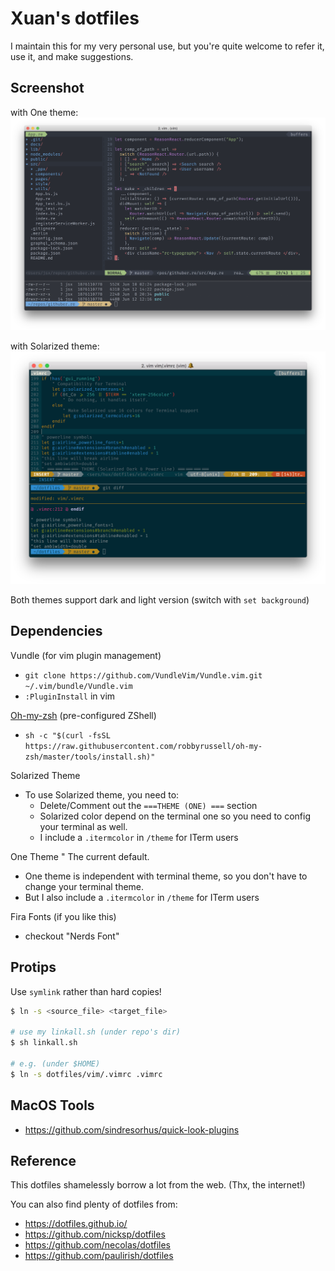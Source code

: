 # Xuan's dotfiles


I maintain this for my very personal use, but you're quite welcome to refer it, use it, and make suggestions.

## Screenshot

with One theme:
![screenshot](./scrshot-one.png)


with Solarized theme:
![screenshot](./scrshot-sol.png)

Both themes support dark and light version (switch with `set background`)

## Dependencies

Vundle (for vim plugin management)
  * `git clone https://github.com/VundleVim/Vundle.vim.git ~/.vim/bundle/Vundle.vim`
  * `:PluginInstall` in vim

[Oh-my-zsh](https://github.com/robbyrussell/oh-my-zsh) (pre-configured ZShell)
  * `sh -c "$(curl -fsSL https://raw.githubusercontent.com/robbyrussell/oh-my-zsh/master/tools/install.sh)"`

Solarized Theme
  * To use Solarized theme, you need to: 
    * Delete/Comment out the `===THEME (ONE) ===` section
    * Solarized color depend on the terminal one so you need to config your terminal as well.
    * I include a `.itermcolor` in `/theme` for ITerm users

One Theme
  " The current default.
  * One theme is independent with terminal theme, so you don't have to change your terminal theme.
  * But I also include a `.itermcolor` in `/theme` for ITerm users

Fira Fonts (if you like this)
  * checkout "Nerds Font"


## Protips

Use `symlink` rather than hard copies!

```bash
$ ln -s <source_file> <target_file>

# use my linkall.sh (under repo's dir)
$ sh linkall.sh

# e.g. (under $HOME)
$ ln -s dotfiles/vim/.vimrc .vimrc
```

## MacOS Tools

* <https://github.com/sindresorhus/quick-look-plugins>

## Reference

This dotfiles shamelessly borrow a lot from the web. (Thx, the internet!)

You can also find plenty of dotfiles from:

* <https://dotfiles.github.io/>
* <https://github.com/nicksp/dotfiles>
* <https://github.com/necolas/dotfiles>
* <https://github.com/paulirish/dotfiles>
